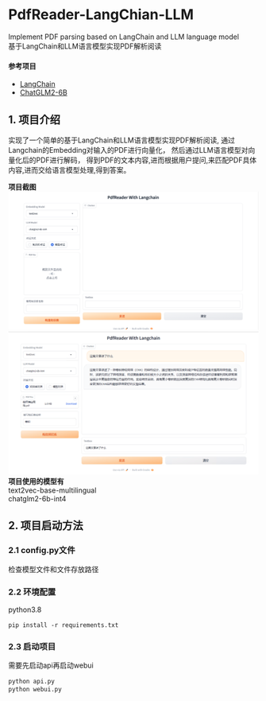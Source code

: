 # PdfReader-LangChian-LLM
Implement PDF parsing based on LangChain and LLM language model  
基于LangChain和LLM语言模型实现PDF解析阅读  
#### 参考项目
- [LangChain](https://github.com/langchain-ai/langchain)
- [ChatGLM2-6B](https://github.com/THUDM/ChatGLM2-6B)
## 1. 项目介绍
实现了一个简单的基于LangChain和LLM语言模型实现PDF解析阅读, 通过Langchain的Embedding对输入的PDF进行向量化，
然后通过LLM语言模型对向量化后的PDF进行解码， 得到PDF的文本内容,进而根据用户提问,来匹配PDF具体内容,进而交给语言模型处理,得到答案。  

__项目截图__
![项目截图01](./example_image/img01.png)
![项目截图02](./example_image/img02.png)
__项目使用的模型有__  
text2vec-base-multilingual  
chatglm2-6b-int4

## 2. 项目启动方法

### 2.1 config.py文件  
检查模型文件和文件存放路径

### 2.2 环境配置
python3.8

    pip install -r requirements.txt
### 2.3 启动项目
需要先启动api再启动webui

    python api.py
    python webui.py

